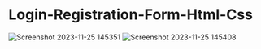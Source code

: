 # Login-Registration-Form-Html-Css
![Screenshot 2023-11-25 145351](https://github.com/Amisha0971/Login-Registration-Form-Html-Css/assets/136344215/1d0d9b4a-4e54-410d-92ba-df5dc55f26cf)
![Screenshot 2023-11-25 145408](https://github.com/Amisha0971/Login-Registration-Form-Html-Css/assets/136344215/1d97420d-08a4-410e-8253-1303affa87f6)

